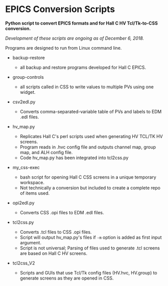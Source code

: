 # EPICS Conversion Scripts
**Python script to convert EPICS formats and for Hall C HV Tcl/Tk-to-CSS conversion.**

*Development of these scripts are ongoing as of December 6, 2018.*

Programs are designed to run from Linux command line. 



- backup-restore
  - all backup and restore programs developed for Hall C EPICS.
  
- group-controls
  - all scripts called in CSS to write values to multiple PVs using one widget.
  
- csv2edl.py
  - Converts comma-separated-variable table of PVs and labels to EDM .edl files.
  
- hv_map.py
  - Replicates Hall C's perl scripts used when generating HV TCL/TK HV screens.
  - Program reads in .hvc config file and outputs channel map, group map, and ALH config file.
  - Code hv_map.py has been integrated into tcl2css.py

- my_css-exec
  - bash script for opening Hall C CSS screens in a unique temporary workspace.
  - Not technically a conversion but included to create a complete repo of items used.

- opi2edl.py
  - Converts CSS .opi files to EDM .edl files.

- tcl2css.py
  - Converts .tcl files to CSS .opi files.
  - Script will output hv_map.py's files if ```-m``` option is added as first input argument.
  - Script is not universal; Parsing of files used to generate .tcl screens are based on Hall C HV screens.
  
- tcl2css_V2
  - Scripts and GUIs that use Tcl/Tk config files (HV.hvc, HV.group) to generate screens as they are opened in CSS.
